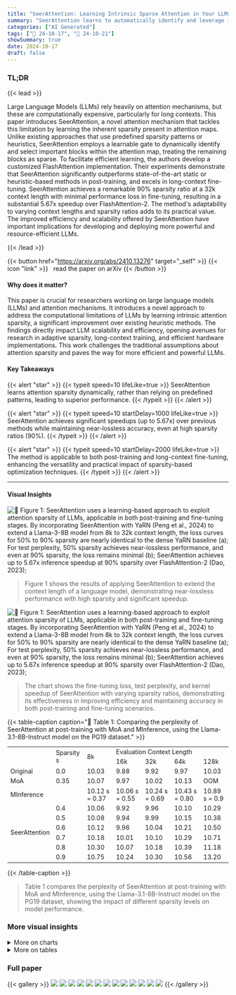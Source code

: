 ```yaml
---
title: "SeerAttention: Learning Intrinsic Sparse Attention in Your LLMs"
summary: "SeerAttention learns to automatically identify and leverage inherent attention sparsity in LLMs, drastically boosting inference speed and scalability while maintaining accuracy."
categories: ["AI Generated"]
tags: ["🔖 24-10-17", "🤗 24-10-21"]
showSummary: true
date: 2024-10-17
draft: false
---
```


### TL;DR


{{< lead >}}

Large Language Models (LLMs) rely heavily on attention mechanisms, but these are computationally expensive, particularly for long contexts.  This paper introduces SeerAttention, a novel attention mechanism that tackles this limitation by learning the inherent sparsity present in attention maps. Unlike existing approaches that use predefined sparsity patterns or heuristics, SeerAttention employs a learnable gate to dynamically identify and select important blocks within the attention map, treating the remaining blocks as sparse.  To facilitate efficient learning, the authors develop a customized FlashAttention implementation.  Their experiments demonstrate that SeerAttention significantly outperforms state-of-the-art static or heuristic-based methods in post-training, and excels in long-context fine-tuning. SeerAttention achieves a remarkable 90% sparsity ratio at a 32k context length with minimal performance loss in fine-tuning, resulting in a substantial 5.67x speedup over FlashAttention-2.  The method's adaptability to varying context lengths and sparsity ratios adds to its practical value.  The improved efficiency and scalability offered by SeerAttention have important implications for developing and deploying more powerful and resource-efficient LLMs.

{{< /lead >}}


{{< button href="https://arxiv.org/abs/2410.13276" target="_self" >}}
{{< icon "link" >}} &nbsp; read the paper on arXiv
{{< /button >}}

#### Why does it matter?
This paper is crucial for researchers working on large language models (LLMs) and attention mechanisms.  It introduces a novel approach to address the computational limitations of LLMs by learning intrinsic attention sparsity, a significant improvement over existing heuristic methods.  The findings directly impact LLM scalability and efficiency, opening avenues for research in adaptive sparsity, long-context training, and efficient hardware implementations.  This work challenges the traditional assumptions about attention sparsity and paves the way for more efficient and powerful LLMs.
#### Key Takeaways

{{< alert "star" >}}
{{< typeit speed=10 lifeLike=true >}} SeerAttention learns attention sparsity dynamically, rather than relying on predefined patterns, leading to superior performance. {{< /typeit >}}
{{< /alert >}}

{{< alert "star" >}}
{{< typeit speed=10 startDelay=1000 lifeLike=true >}} SeerAttention achieves significant speedups (up to 5.67x) over previous methods while maintaining near-lossless accuracy, even at high sparsity ratios (90%). {{< /typeit >}}
{{< /alert >}}

{{< alert "star" >}}
{{< typeit speed=10 startDelay=2000 lifeLike=true >}} The method is applicable to both post-training and long-context fine-tuning, enhancing the versatility and practical impact of sparsity-based optimization techniques. {{< /typeit >}}
{{< /alert >}}

------
#### Visual Insights



![](figures/figures_4_0.png "🔼 Figure 1: SeerAttention uses a learning-based approach to exploit attention sparsity of LLMs, applicable in both post-training and fine-tuning stages. By incorporating SeerAttention with YaRN (Peng et al., 2024) to extend a Llama-3-8B model from 8k to 32k context length, the loss curves for 50% to 90% sparsity are nearly identical to the dense YaRN baseline (a); For test perplexity, 50% sparsity achieves near-lossless performance, and even at 90% sparsity, the loss remains minimal (b); SeerAttention achieves up to 5.67x inference speedup at 90% sparsity over FlashAttention-2 (Dao, 2023);")

> Figure 1 shows the results of applying SeerAttention to extend the context length of a language model, demonstrating near-lossless performance with high sparsity and significant speedup.





![](charts/charts_1_0.png "🔼 Figure 1: SeerAttention uses a learning-based approach to exploit attention sparsity of LLMs, applicable in both post-training and fine-tuning stages. By incorporating SeerAttention with YaRN (Peng et al., 2024) to extend a Llama-3-8B model from 8k to 32k context length, the loss curves for 50% to 90% sparsity are nearly identical to the dense YaRN baseline (a); For test perplexity, 50% sparsity achieves near-lossless performance, and even at 90% sparsity, the loss remains minimal (b); SeerAttention achieves up to 5.67x inference speedup at 90% sparsity over FlashAttention-2 (Dao, 2023);")

> The chart shows the fine-tuning loss, test perplexity, and kernel speedup of SeerAttention with varying sparsity ratios, demonstrating its effectiveness in improving efficiency and maintaining accuracy in both post-training and fine-tuning scenarios.





{{< table-caption caption="🔽 Table 1: Comparing the perplexity of SeerAttention at post-training with MoA and MInference, using the Llama-3.1-8B-Instruct model on the PG19 dataset." >}}
<table id='2' style='font-size:14px'><tr><td rowspan="2"></td><td rowspan="2">Sparsity s</td><td rowspan="2">8k</td><td colspan="4">Evaluation Context Length</td></tr><tr><td>16k</td><td>32k</td><td>64k</td><td>128k</td></tr><tr><td>Original</td><td>0.0</td><td>10.03</td><td>9.88</td><td>9.92</td><td>9.97</td><td>10.03</td></tr><tr><td>MoA</td><td>0.35</td><td>10.07</td><td>9.97</td><td>10.02</td><td>10.13</td><td>OOM</td></tr><tr><td>MInference</td><td></td><td>10.12 s = 0.37</td><td>10.06 s = 0.55</td><td>10.24 s = 0.69</td><td>10.43 s = 0.80</td><td>10.89 s = 0.9</td></tr><tr><td rowspan="6">SeerAttention</td><td>0.4</td><td>10.06</td><td>9.92</td><td>9.96</td><td>10.10</td><td>10.29</td></tr><tr><td>0.5</td><td>10.08</td><td>9.94</td><td>9.99</td><td>10.15</td><td>10.38</td></tr><tr><td>0.6</td><td>10.12</td><td>9.96</td><td>10.04</td><td>10.21</td><td>10.50</td></tr><tr><td>0.7</td><td>10.18</td><td>10.01</td><td>10.10</td><td>10.29</td><td>10.71</td></tr><tr><td>0.8</td><td>10.30</td><td>10.07</td><td>10.18</td><td>10.39</td><td>11.18</td></tr><tr><td>0.9</td><td>10.75</td><td>10.24</td><td>10.30</td><td>10.56</td><td>13.20</td></tr></table>{{< /table-caption >}}

> Table 1 compares the perplexity of SeerAttention at post-training with MoA and MInference, using the Llama-3.1-8B-Instruct model on the PG19 dataset, showing the impact of different sparsity levels on model performance.



### More visual insights



<details>
<summary>More on charts
</summary>


![](charts/charts_6_0.png "🔼 Figure 4: Perplexity results on Proof-pile across various context lengths and sparsity ratios. Note that results on various sparsity ratios comes from the same trained AttnGates by only adjusting the Top-k ratios. Longer context sizes allow for higher sparsity with minimal performance loss.")

> Figure 4 shows that SeerAttention only slightly increases perplexity as the sparsity ratio increases, compared to full attention, and longer context lengths allow for greater sparsity with minimal accuracy degradation.


![](charts/charts_8_0.png "🔼 Figure 5: SeerAttention time breakdown compared to FlashAttention-2. At sequence length 128k with 90% sparsity ratio, SeerAttention speeds up attention computation by 5.47x over FlashAttention-2.")

> The chart shows the kernel-level latency breakdown of SeerAttention compared to FlashAttention-2 at various sequence lengths and sparsity ratios, demonstrating minimal overhead for AttnGate and Top-k operations and significant speedup with block-sparse attention.


![](charts/charts_9_0.png "🔼 Figure 6: SeerAttention block sparse FlashAttention inference kernel speedup.")

> The chart displays the speedup of SeerAttention's block-sparse FlashAttention kernel compared to FlashAttention-2, MoA, and MInference across various sparsity ratios and sequence lengths.


![](charts/charts_9_1.png "🔼 Figure 1: SeerAttention uses a learning-based approach to exploit attention sparsity of LLMs, applicable in both post-training and fine-tuning stages. By incorporating SeerAttention with YaRN (Peng et al., 2024) to extend a Llama-3-8B model from 8k to 32k context length, the loss curves for 50% to 90% sparsity are nearly identical to the dense YaRN baseline (a); For test perplexity, 50% sparsity achieves near-lossless performance, and even at 90% sparsity, the loss remains minimal (b); SeerAttention achieves up to 5.67x inference speedup at 90% sparsity over FlashAttention-2 (Dao, 2023);")

> The chart displays the fine-tuning loss, test perplexity, and kernel speedup of SeerAttention with YaRN at various sparsity levels, demonstrating its effectiveness in both post-training and fine-tuning stages.


![](charts/charts_10_0.png "🔼 Figure 8: Memory and latency of customized FlashAttention with max-pooling training kernel.")

> The chart compares the GPU memory usage and latency of three different FlashAttention implementations: the original FlashAttention-V2, a customized version with max-pooling for training, and a naive manual implementation using PyTorch, across varying sequence lengths.


![](charts/charts_10_1.png "🔼 Figure 9: Perplexity with and without RoPE in AttnGate.")

> The chart displays the perplexity results on PG19 dataset for Llama-3.1-8B model with different context lengths and sparsity ratios, comparing the performance with and without RoPE (Rotary Position Embedding) in the AttnGate module.


![](charts/charts_10_2.png "🔼 Figure 10: Perplexity of SeerAttention with different pooling methods.")

> Figure 10 shows the perplexity of SeerAttention on the PG19 dataset with different combinations of pooling methods for Q and K at various sparsity levels.


</details>



<details>
<summary>More on tables
</summary>


{{< table-caption caption="🔽 Table 2: Comparing the accuracy of SeerAttention at post-training with MoA and MInference on LongBench." >}}
<table id='5' style='font-size:14px'><tr><td rowspan="2">Model</td><td rowspan="2">Attention</td><td rowspan="2">Sparsity s</td><td colspan="3">LongBench</td></tr><tr><td>0-4k</td><td>4-8k</td><td>8k+</td></tr><tr><td rowspan="7">Llama-3.1-8B-Instruct</td><td>Original</td><td>0.0</td><td>55.32</td><td>53.98</td><td>52.90</td></tr><tr><td>MoA</td><td>0.35</td><td>50.74</td><td>49.84</td><td>51.89</td></tr><tr><td rowspan="2">MInference</td><td rowspan="2"></td><td>55.23</td><td>53.87</td><td>52.18</td></tr><tr><td>s = 0.06</td><td>s = 0.25</td><td>s = 0.45</td></tr><tr><td rowspan="3">SeerAttention</td><td>0.1</td><td>55.91</td><td>54.32</td><td>53.28</td></tr><tr><td>0.25</td><td>55.00</td><td>54.09</td><td>52.22</td></tr><tr><td>0.5</td><td>52.40</td><td>52.85</td><td>52.43</td></tr></table>{{< /table-caption >}}

> Table 2 compares the accuracy of SeerAttention against MoA and MInference on the LongBench benchmark at various sparsity levels.


{{< table-caption caption="🔽 Table 3: Perplexity of YaRN baseline, SeerAttention after YaRN and YaRN with SeerAttention." >}}
<table id='1' style='font-size:16px'><tr><td rowspan="2">Sparsity</td><td>YaRN</td><td colspan="5">Post-training SeerAttention after YaRN</td><td colspan="5">YaRN with SeerAttention</td></tr><tr><td>0.0</td><td>0.5</td><td>0.6</td><td>0.7</td><td>0.8</td><td>0.9</td><td>0.5</td><td>0.6</td><td>0.7</td><td>0.8</td><td>0.9</td></tr><tr><td>PG19</td><td>8.79</td><td>9.16</td><td>9.30</td><td>9.48</td><td>9.73</td><td>10.18</td><td>8.81</td><td>8.82</td><td>8.85</td><td>8.93</td><td>9.16</td></tr><tr><td>Proof-pile</td><td>2.46</td><td>2.53</td><td>2.57</td><td>2.61</td><td>2.68</td><td>2.85</td><td>2.47</td><td>2.47</td><td>2.48</td><td>2.51</td><td>2.60</td></tr></table>{{< /table-caption >}}

> Table 3 presents the perplexity scores on the PG19 and ProofPile datasets for three different model setups: YaRN baseline, SeerAttention applied after YaRN, and YaRN integrated with SeerAttention, each evaluated at various sparsity ratios (0.0, 0.5, 0.6, 0.7, 0.8, 0.9).


{{< table-caption caption="🔽 Table 4: Time to First Token results (s)." >}}
<table id='3' style='font-size:16px'><tr><td rowspan="2">Latency (Sparsity)</td><td colspan="5">Evaluation Context Length</td></tr><tr><td>8k</td><td>16k</td><td>32k</td><td>64k</td><td>128k</td></tr><tr><td>FlashAttn-2</td><td>0.90 (0)</td><td>1.95 (0)</td><td>4.63 (0)</td><td>10.09 (0)</td><td>35.54 (0)</td></tr><tr><td>MoA</td><td>1.29 (0.35)</td><td>3.44 (0.35)</td><td>10.34 (0.35)</td><td>36.34 (0.35)</td><td>OOM</td></tr><tr><td>MInference</td><td>2.33 (0.37)</td><td>3.10 (0.65)</td><td>4.68 (0.77)</td><td>8.21 (0.86)</td><td>14.38 (0.95)</td></tr><tr><td>SeerAttention</td><td>0.78 (0.50)</td><td>1.65 (0.60)</td><td>3.60 (0.70)</td><td>7.69 (0.80)</td><td>13.37 (0.95)</td></tr></table>{{< /table-caption >}}

> The table compares the time to first token (TTFT) latency in seconds of SeerAttention against FlashAttention-2, MoA, and MInference across different context lengths and sparsity ratios.


</details>


### Full paper

{{< gallery >}}
<img src="paper_images/1.png" class="grid-w50 md:grid-w33 xl:grid-w25" />
<img src="paper_images/2.png" class="grid-w50 md:grid-w33 xl:grid-w25" />
<img src="paper_images/3.png" class="grid-w50 md:grid-w33 xl:grid-w25" />
<img src="paper_images/4.png" class="grid-w50 md:grid-w33 xl:grid-w25" />
<img src="paper_images/5.png" class="grid-w50 md:grid-w33 xl:grid-w25" />
<img src="paper_images/6.png" class="grid-w50 md:grid-w33 xl:grid-w25" />
<img src="paper_images/7.png" class="grid-w50 md:grid-w33 xl:grid-w25" />
<img src="paper_images/8.png" class="grid-w50 md:grid-w33 xl:grid-w25" />
<img src="paper_images/9.png" class="grid-w50 md:grid-w33 xl:grid-w25" />
<img src="paper_images/10.png" class="grid-w50 md:grid-w33 xl:grid-w25" />
<img src="paper_images/11.png" class="grid-w50 md:grid-w33 xl:grid-w25" />
<img src="paper_images/12.png" class="grid-w50 md:grid-w33 xl:grid-w25" />
<img src="paper_images/13.png" class="grid-w50 md:grid-w33 xl:grid-w25" />
{{< /gallery >}}